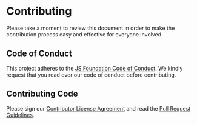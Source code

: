 # Contributing

Please take a moment to review this document in order to make the
contribution process easy and effective for everyone involved.

## Code of Conduct

This project adheres to the [JS Foundation Code of
Conduct](https://js.foundation/community/code-of-conduct). We kindly
request that you read over our code of conduct before contributing.

## Contributing Code

Please sign our [Contributor License Agreement](https://cla.js.foundation/sonarwhal/sonar)
and read the [Pull Request Guidelines](https://sonarwhal.com/docs/contributor-guide/contributing/pull-requests.html).
